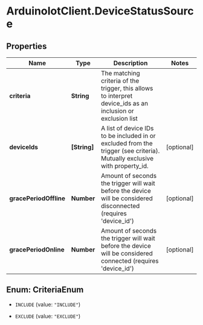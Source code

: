 # ArduinoIotClient.DeviceStatusSource

## Properties

Name | Type | Description | Notes
------------ | ------------- | ------------- | -------------
**criteria** | **String** | The matching criteria of the trigger, this allows to interpret device_ids as an inclusion or exclusion list | 
**deviceIds** | **[String]** | A list of device IDs to be included in or excluded from the trigger (see criteria). Mutually exclusive with property_id. | [optional] 
**gracePeriodOffline** | **Number** | Amount of seconds the trigger will wait before the device will be considered disconnected (requires &#39;device_id&#39;) | [optional] 
**gracePeriodOnline** | **Number** | Amount of seconds the trigger will wait before the device will be considered connected (requires &#39;device_id&#39;) | [optional] 



## Enum: CriteriaEnum


* `INCLUDE` (value: `"INCLUDE"`)

* `EXCLUDE` (value: `"EXCLUDE"`)




